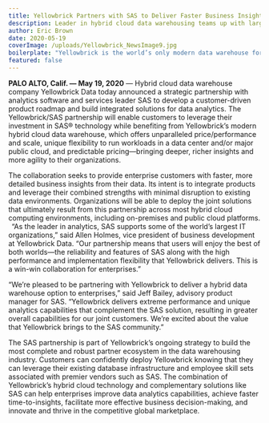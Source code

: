 ```yaml
---
title: Yellowbrick Partners with SAS to Deliver Faster Business Insights to Enterprises 
description: Leader in hybrid cloud data warehousing teams up with largest independent vendor in the business intelligence market for product collaboration and integration.
author: Eric Brown
date: 2020-05-19
coverImage: /uploads/Yellowbrick_NewsImage9.jpg
boilerplate: "Yellowbrick is the world’s only modern data warehouse for hybrid cloud. Enterprises rely on Yellowbrick to do the impossible in data analytics: get answers to the hardest business questions for improved profitability, better customer loyalty, and faster innovation in near real time, and at a fraction of the cost of alternatives. Yellowbrick offers superior price/performance for thousands of concurrent users on petabytes of data, along with the unique ability to run analytic workloads on-premises, in a private cloud, and/or in any public cloud and manage them in a simple, consistent way—all with predictable pricing via annual subscription."
featured: false
---
```


**PALO ALTO, Calif. — May 19, 2020** — Hybrid cloud data warehouse company Yellowbrick Data today announced a strategic partnership with analytics software and services leader SAS to develop a customer-driven product roadmap and build integrated solutions for data analytics. The Yellowbrick/SAS partnership will enable customers to leverage their investment in SAS® technology while benefiting from Yellowbrick’s modern hybrid cloud data warehouse, which offers unparalleled price/performance and scale, unique flexibility to run workloads in a data center and/or major public cloud, and predictable pricing—bringing deeper, richer insights and more agility to their organizations.  

The collaboration seeks to provide enterprise customers with faster, more detailed business insights from their data. Its intent is to integrate products and leverage their combined strengths with minimal disruption to existing data environments. Organizations will be able to deploy the joint solutions that ultimately result from this partnership across most hybrid cloud computing environments, including on-premises and public cloud platforms.  
  
“As the leader in analytics, SAS supports some of the world’s largest IT organizations,” said Allen Holmes, vice president of business development at Yellowbrick Data. “Our partnership means that users will enjoy the best of both worlds—the reliability and features of SAS along with the high performance and implementation flexibility that Yellowbrick delivers. This is a win-win collaboration for enterprises.”  
 
“We’re pleased to be partnering with Yellowbrick to deliver a hybrid data warehouse option to enterprises,” said Jeff Bailey, advisory product manager for SAS. “Yellowbrick delivers extreme performance and unique analytics capabilities that complement the SAS solution, resulting in greater overall capabilities for our joint customers. We’re excited about the value that Yellowbrick brings to the SAS community.”  
 
The SAS partnership is part of Yellowbrick’s ongoing strategy to build the most complete and robust partner ecosystem in the data warehousing industry. Customers can confidently deploy Yellowbrick knowing that they can leverage their existing database infrastructure and employee skill sets associated with premier vendors such as SAS. The combination of Yellowbrick’s hybrid cloud technology and complementary solutions like SAS can help enterprises improve data analytics capabilities, achieve faster time-to-insights, facilitate more effective business decision-making, and innovate and thrive in the competitive global marketplace.  
